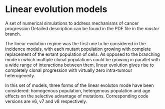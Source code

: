 # Linear evolution models
A set of numerical simulations to address mechanisms of cancer progression
Detailed description can be found in the PDF file in the _master_ branch.

The linear evolution regime was the first one to be considered in the incidence models, with each mutant population growing with complete replacement of the extant population of cells. As opposed to the branching mode in which multiple clonal populations could be growing in parallel with a wide range of interactions between them, linear evolution gives rise to completely clonal progression with virtually zero intra-tumour heterogeneity.

In this set of models, three forms of the linear evoluton mode have been considered: homogenous population, hetergenous population and age effects on the selective advantage of mutations. Corresponding code versions are v6, v7 and v8 respectively.
